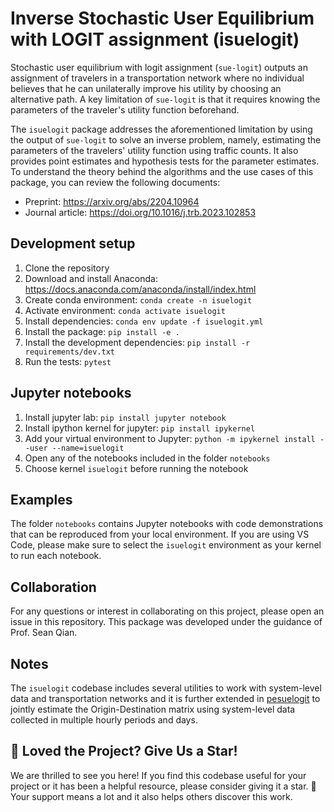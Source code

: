 # Inverse Stochastic User Equilibrium with LOGIT assignment (isuelogit)

Stochastic user equilibrium with logit assignment (`sue-logit`) outputs an assignment of travelers in a transportation network where no individual believes that he can unilaterally improve his utility by choosing an alternative path. A key limitation of `sue-logit` is that it requires knowing the parameters of the traveler's utility function beforehand. 

The `isuelogit` package addresses the aforementioned limitation by using the output of `sue-logit` to solve an inverse problem, namely, estimating the parameters of the travelers' utility function using traffic counts. It also provides point estimates and hypothesis tests for the parameter estimates. To understand the theory behind the algorithms and the use cases of this package, you can review the following documents: 

+ Preprint: https://arxiv.org/abs/2204.10964
+ Journal article: https://doi.org/10.1016/j.trb.2023.102853

## Development setup

1. Clone the repository
2. Download and install Anaconda: https://docs.anaconda.com/anaconda/install/index.html
2. Create conda environment: `conda create -n isuelogit`
3. Activate environment: `conda activate isuelogit`
4. Install dependencies: `conda env update -f isuelogit.yml`
5. Install the package: `pip install -e .`
6. Install the development dependencies: `pip install -r requirements/dev.txt`
7. Run the tests: `pytest`

## Jupyter notebooks
1. Install jupyter lab: `pip install jupyter notebook`
2. Install ipython kernel for jupyter: `pip install ipykernel`
3. Add your virtual environment to Jupyter:  `python -m ipykernel install --user --name=isuelogit`
4. Open any of the notebooks included in the folder `notebooks` 
5. Choose kernel `isuelogit` before running the notebook

## Examples

The folder ``notebooks`` contains Jupyter notebooks with code demonstrations that can be reproduced from your local environment. If you are using VS Code, please make sure to select the ``isuelogit`` environment as your kernel to run each notebook.

## Collaboration
For any questions or interest in collaborating on this project, please open an issue in this repository. This package was developed under the guidance of Prof. Sean Qian. 

## Notes
The `isuelogit` codebase includes several utilities to work with system-level data and transportation networks and it is further extended in [pesuelogit](https://github.com/pabloguarda/pesuelogit) to jointly estimate the Origin-Destination matrix using system-level data collected in multiple hourly periods and days. 

## 🌟 Loved the Project? Give Us a Star!
We are thrilled to see you here! If you find this codebase useful for your project or it has been a helpful resource, please consider giving it a star. 🌟 Your support means a lot and it also helps others discover this work.
